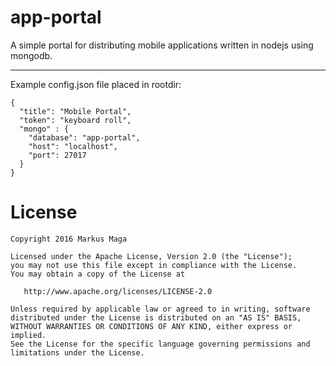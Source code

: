 # app-portal
A simple portal for distributing mobile applications written in nodejs using mongodb.

----
Example config.json file placed in rootdir:
```
{
  "title": "Mobile Portal",
  "token": "keyboard roll",
  "mongo" : {
    "database": "app-portal",
    "host": "localhost",
    "port": 27017
  }
}
```


License
=======

    Copyright 2016 Markus Maga

    Licensed under the Apache License, Version 2.0 (the "License");
    you may not use this file except in compliance with the License.
    You may obtain a copy of the License at

       http://www.apache.org/licenses/LICENSE-2.0

    Unless required by applicable law or agreed to in writing, software
    distributed under the License is distributed on an "AS IS" BASIS,
    WITHOUT WARRANTIES OR CONDITIONS OF ANY KIND, either express or implied.
    See the License for the specific language governing permissions and
    limitations under the License.
